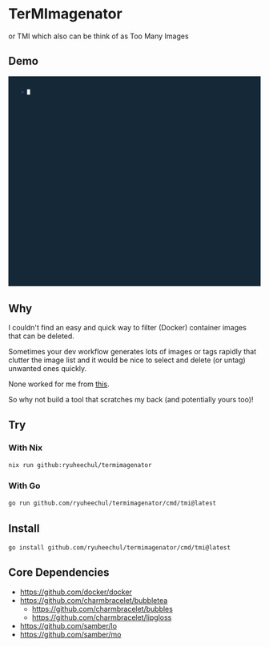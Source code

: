 # TerMImagenator

or TMI which also can be think of as Too Many Images

## Demo

![vhs/demo.gif](./vhs/demo.gif)

## Why

I couldn't find an easy and quick way to filter (Docker) container images that
can be deleted.

Sometimes your dev workflow generates lots of images or tags rapidly that
clutter the image list and it would be nice to select and delete (or untag)
unwanted ones quickly.

None worked for me from
[this](https://stackoverflow.com/questions/32490229/how-can-i-delete-docker-images-by-tag-preferably-with-wildcarding).

So why not build a tool that scratches my back (and potentially yours too)!

## Try

### With Nix

```bash
nix run github:ryuheechul/termimagenator
```

### With Go

```bash
go run github.com/ryuheechul/termimagenator/cmd/tmi@latest
```

## Install

```bash
go install github.com/ryuheechul/termimagenator/cmd/tmi@latest
```

## Core Dependencies

- https://github.com/docker/docker
- https://github.com/charmbracelet/bubbletea
  - https://github.com/charmbracelet/bubbles
  - https://github.com/charmbracelet/lipgloss
- https://github.com/samber/lo
- https://github.com/samber/mo
